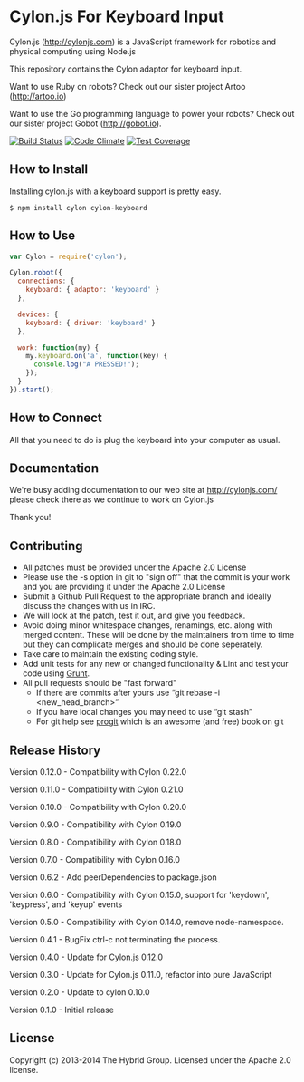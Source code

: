 # Cylon.js For Keyboard Input

Cylon.js (http://cylonjs.com) is a JavaScript framework for robotics and
physical computing using Node.js

This repository contains the Cylon adaptor for keyboard input.

Want to use Ruby on robots? Check out our sister project Artoo (http://artoo.io)

Want to use the Go programming language to power your robots? Check out our
sister project Gobot (http://gobot.io).

[![Build Status](https://secure.travis-ci.org/hybridgroup/cylon-keyboard.png?branch=master)](http://travis-ci.org/hybridgroup/cylon-keyboard) [![Code Climate](https://codeclimate.com/github/hybridgroup/cylon-keyboard/badges/gpa.svg)](https://codeclimate.com/github/hybridgroup/cylon-keyboard) [![Test Coverage](https://codeclimate.com/github/hybridgroup/cylon-keyboard/badges/coverage.svg)](https://codeclimate.com/github/hybridgroup/cylon-keyboard)

## How to Install

Installing cylon.js with a keyboard support is pretty easy.

    $ npm install cylon cylon-keyboard

## How to Use

```javascript
var Cylon = require('cylon');

Cylon.robot({
  connections: {
    keyboard: { adaptor: 'keyboard' }
  },

  devices: {
    keyboard: { driver: 'keyboard' }
  },

  work: function(my) {
    my.keyboard.on('a', function(key) {
      console.log("A PRESSED!");
    });
  }
}).start();
```

## How to Connect

All that you need to do is plug the keyboard into your computer as usual.

## Documentation

We're busy adding documentation to our web site at http://cylonjs.com/ please
check there as we continue to work on Cylon.js

Thank you!

## Contributing

* All patches must be provided under the Apache 2.0 License
* Please use the -s option in git to "sign off" that the commit is your work and
  you are providing it under the Apache 2.0 License
* Submit a Github Pull Request to the appropriate branch and ideally discuss the
  changes with us in IRC.
* We will look at the patch, test it out, and give you feedback.
* Avoid doing minor whitespace changes, renamings, etc. along with merged
  content. These will be done by the maintainers from time to time but they can
complicate merges and should be done seperately.
* Take care to maintain the existing coding style.
* Add unit tests for any new or changed functionality & Lint and test your code
  using [Grunt](http://gruntjs.com/).
* All pull requests should be "fast forward"
  * If there are commits after yours use “git rebase -i <new_head_branch>”
  * If you have local changes you may need to use “git stash”
  * For git help see [progit](http://git-scm.com/book) which is an awesome (and
    free) book on git

## Release History

Version 0.12.0 - Compatibility with Cylon 0.22.0

Version 0.11.0 - Compatibility with Cylon 0.21.0

Version 0.10.0 - Compatibility with Cylon 0.20.0

Version 0.9.0 - Compatibility with Cylon 0.19.0

Version 0.8.0 - Compatibility with Cylon 0.18.0

Version 0.7.0 - Compatibility with Cylon 0.16.0

Version 0.6.2 - Add peerDependencies to package.json

Version 0.6.0 - Compatibility with Cylon 0.15.0, support for 'keydown', 'keypress', and 'keyup' events

Version 0.5.0 - Compatibility with Cylon 0.14.0, remove node-namespace.

Version 0.4.1 - BugFix ctrl-c not terminating the process.

Version 0.4.0 - Update for Cylon.js 0.12.0

Version 0.3.0 - Update for Cylon.js 0.11.0, refactor into pure JavaScript

Version 0.2.0 - Update to cylon 0.10.0

Version 0.1.0 - Initial release

## License

Copyright (c) 2013-2014 The Hybrid Group. Licensed under the Apache 2.0 license.
